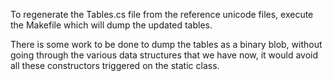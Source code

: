 To regenerate the Tables.cs file from the reference unicode files, execute the Makefile
which will dump the updated tables.

There is some work to be done to dump the tables as a binary blob,
without going through the various data structures that we have now, it would 
avoid all these constructors triggered on the static class.